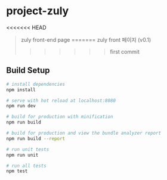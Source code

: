 # project-zuly

<<<<<<< HEAD
> zuly front-end page
=======
zuly front 페이지 (v0.1)
>>>>>>> first commit

## Build Setup

``` bash
# install dependencies
npm install

# serve with hot reload at localhost:8080
npm run dev

# build for production with minification
npm run build

# build for production and view the bundle analyzer report
npm run build --report

# run unit tests
npm run unit

# run all tests
npm test
```
